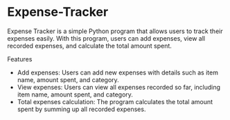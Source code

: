 # Expense-Tracker

Expense Tracker is a simple Python program that allows users to track their expenses easily. With this program, users can add expenses, view all recorded expenses, and calculate the total amount spent.

Features
* Add expenses: Users can add new expenses with details such as item name, amount spent, and category.
* View expenses: Users can view all expenses recorded so far, including item name, amount spent, and category.
* Total expenses calculation: The program calculates the total amount spent by summing up all recorded expenses.
